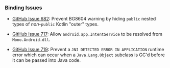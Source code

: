 ### Binding Issues

* [GitHub Issue 682](https://github.com/xamarin/java.interop/issues/682):
  Prevent BG8604 warning by hiding `public` nested types of *non*-`public`
  Kotlin "outer" types.

* [GitHub Issue 717](https://github.com/xamarin/java.interop/issues/717):
  Allow `android.app.IntentService` to be resolved from `Mono.Android.dll`.

* [GitHub Issue 719](https://github.com/xamarin/java.interop/issues/719):
  Prevent a `JNI DETECTED ERROR IN APPLICATION` runtime error which can
  occur when a `Java.Lang.Object` subclass is GC'd before it can be
  passed into Java code.
